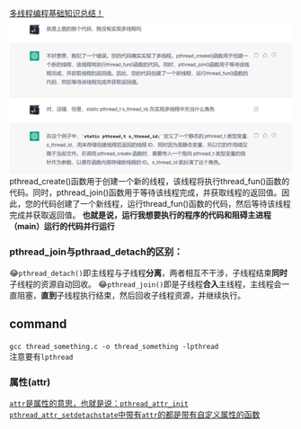 [多线程编程基础知识总结！](https://mp.weixin.qq.com/s/BP7plMheWW-0lkVif0xS6w)
![image](.\Chatgpt解释.png)
pthread_create()函数用于创建一个新的线程，该线程将执行thread_fun()函数的代码。同时，pthread_join()函数用于等待该线程完成，并获取线程的返回值。因此，您的代码创建了一个新线程，运行thread_fun()函数的代码，然后等待该线程完成并获取返回值。
**也就是说，运行我想要执行的程序的代码和阻碍主进程（main）运行的代码并行运行**

### pthread_join与pthraad_detach的区别：
:joy:`pthread_detach()`即主线程与子线程**分离**，两者相互不干涉，子线程结束**同时**子线程的资源自动回收。
:joy:`pthread_join()`即是子线程**合入**主线程，主线程会一直阻塞，**直到**子线程执行结束，然后回收子线程资源，并继续执行。

## command
`gcc thread_something.c -o thread_something -lpthread`  
注意要有`lpthread`
### 属性(attr)
[`attr`是属性的意思，也就是说：`pthread_attr_init` `pthread_attr_setdetachstate`中带有`attr`的都是带有自定义属性的函数](https://blog.csdn.net/zhizhengguan/article/details/114985589)